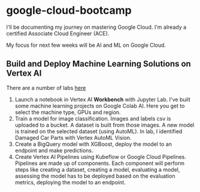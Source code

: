 # google-cloud-bootcamp
I'll be documenting my journey on mastering Google Cloud. I'm already a certified Associate Cloud Engineer (ACE).

My focus for next few weeks will be AI and ML on Google Cloud.

## Build and Deploy Machine Learning Solutions on Vertex AI
There are a number of labs [here](https://partner.cloudskillsboost.google/paths/17/course_templates/684)

1) Launch a notebook in Vertex AI **Workbench** with Jupyter Lab. I've built some machine learning projects on Google Colab AI. Here you get to select the machine type, GPUs and region.
2) Train a model for image classification. Images and labels csv is uploaded to a bucket. A dataset is built from those images. A new model is trained on the selected dataset (using AutoML).
   In lab, I identified Damaged Car Parts with Vertex AutoML Vision.
3) Create a BigQuery model with XGBoost, deploy the model to an endpoint and make predictions.
4) Create Vertex AI Pipelines using Kubeflow or Google Cloud Pipelines. Pipelines are made up of components. Each component will perform steps like creating a dataset, creating a model, evaluating a model, assessing the model has to be deployed based on the evaluation metrics, deploying the model to an endpoint.
